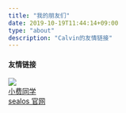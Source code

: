 ```yaml
---
title: "我的朋友们"
date: 2019-10-19T11:44:14+09:00
type: "about"
description: "Calvin的友情链接" 
---
```


<div class="sidebar-block">
  <h4 class="sidebar-title">友情链接</h4>
  <div class="frienddiv">
    <div class="frienddivleft">
      <img class="myfriend" src="https://hugo-picture.oss-cn-beijing.aliyuncs.com/blog/2019-08-27-044824.jpg">
    </div>
    <div class="frienddivright">
      <a target="_blank" href="https://xf2021.com/" title="小费同学" class="friendurl">小费同学<br><span class="link-description">sealos 官网</span></a>
    </div>
  </div>
</div>
